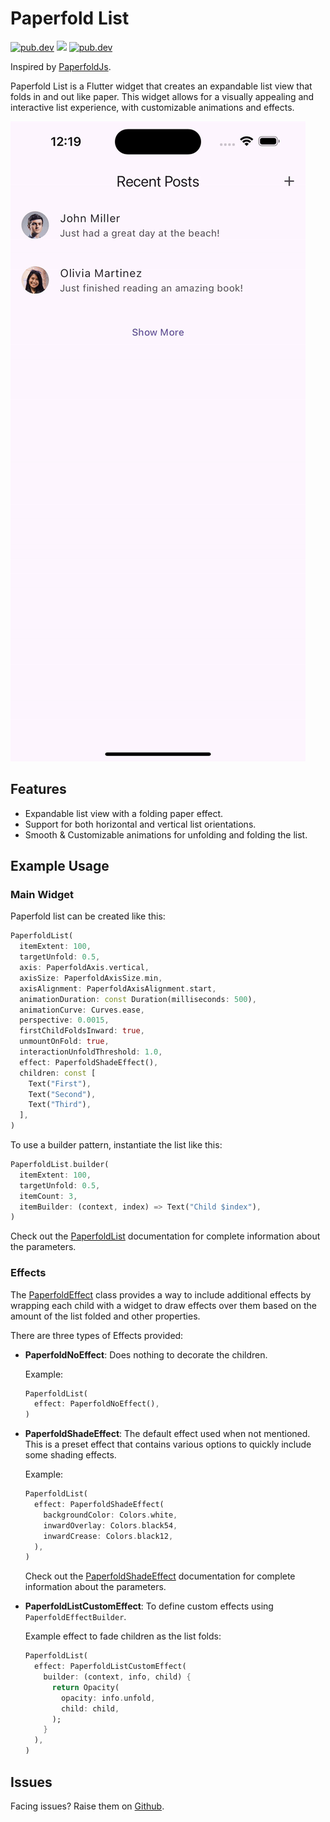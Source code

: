 # Paperfold List

<a href="https://pub.dev/packages/paperfold_list"><img src="https://img.shields.io/badge/pub-1.0.0-blue" alt="pub.dev" /></a>
<a href="https://github.com/kay-af/paperfold_list/actions"><img src="https://github.com/kay-af/paperfold_list/actions/workflows/build.yml/badge.svg" /></a>
<a href="https://opensource.org/license/MIT"><img src="https://img.shields.io/badge/license-MIT-yellow" alt="pub.dev" /></a>

Inspired by [PaperfoldJs](https://www.felixniklas.com/paperfold).

Paperfold List is a Flutter widget that creates an expandable list view that folds in and out like paper. This widget allows for a visually appealing and interactive list experience, with customizable animations and effects.

![Preview](https://raw.githubusercontent.com/kay-af/paperfold_list/main/preview/example.gif)

## Features

- Expandable list view with a folding paper effect.
- Support for both horizontal and vertical list orientations.
- Smooth & Customizable animations for unfolding and folding the list.

## Example Usage

### Main Widget

Paperfold list can be created like this:

```dart
PaperfoldList(
  itemExtent: 100,
  targetUnfold: 0.5,
  axis: PaperfoldAxis.vertical,
  axisSize: PaperfoldAxisSize.min,
  axisAlignment: PaperfoldAxisAlignment.start,
  animationDuration: const Duration(milliseconds: 500),
  animationCurve: Curves.ease,
  perspective: 0.0015,
  firstChildFoldsInward: true,
  unmountOnFold: true,
  interactionUnfoldThreshold: 1.0,
  effect: PaperfoldShadeEffect(),
  children: const [
    Text("First"),
    Text("Second"),
    Text("Third"),
  ],
)
```

To use a builder pattern, instantiate the list like this:

```dart
PaperfoldList.builder(
  itemExtent: 100,
  targetUnfold: 0.5,
  itemCount: 3,
  itemBuilder: (context, index) => Text("Child $index"),
)
```

Check out the [PaperfoldList](https://pub.dev/documentation/paperfold_list/1.0.0/paperfold_list/PaperfoldList-class) documentation for complete information about the parameters.

### Effects

The [PaperfoldEffect](https://pub.dev/documentation/paperfold_list/1.0.0/paperfold_list/PaperfoldEffect-class) class provides a way to include additional effects by wrapping each child with a widget to draw effects over them based on the amount of the list folded and other properties.

There are three types of Effects provided:

- **PaperfoldNoEffect**: Does nothing to decorate the children.

  Example:

  ```dart
  PaperfoldList(
    effect: PaperfoldNoEffect(),
  )
  ```

- **PaperfoldShadeEffect**: The default effect used when not mentioned. This is a preset effect that contains various options to quickly include some shading effects.

  Example:

  ```dart
  PaperfoldList(
    effect: PaperfoldShadeEffect(
      backgroundColor: Colors.white,
      inwardOverlay: Colors.black54,
      inwardCrease: Colors.black12,
    ),
  )
  ```

  Check out the [PaperfoldShadeEffect](https://pub.dev/documentation/paperfold_list/1.0.0/paperfold_list/PaperfoldShadeEffect-class) documentation for complete information about the parameters.

- **PaperfoldListCustomEffect**: To define custom effects using `PaperfoldEffectBuilder`.

  Example effect to fade children as the list folds:

  ```dart
  PaperfoldList(
    effect: PaperfoldListCustomEffect(
      builder: (context, info, child) {
        return Opacity(
          opacity: info.unfold,
          child: child,
        );
      }
    ),
  )
  ```

## Issues

Facing issues? Raise them on [Github](https://github.com/kay-af/paperfold_list/issues).
